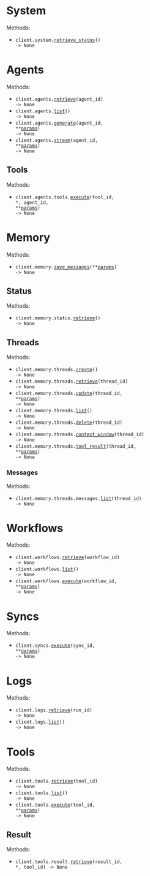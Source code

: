# System

Methods:

- <code title="get /api">client.system.<a href="./src/mastra_client_py/resources/system.py">retrieve_status</a>() -> None</code>

# Agents

Methods:

- <code title="get /api/agents/{agentId}">client.agents.<a href="./src/mastra_client_py/resources/agents/agents.py">retrieve</a>(agent_id) -> None</code>
- <code title="get /api/agents">client.agents.<a href="./src/mastra_client_py/resources/agents/agents.py">list</a>() -> None</code>
- <code title="post /api/agents/{agentId}/generate">client.agents.<a href="./src/mastra_client_py/resources/agents/agents.py">generate</a>(agent_id, \*\*<a href="src/mastra_client_py/types/agent_generate_params.py">params</a>) -> None</code>
- <code title="post /api/agents/{agentId}/stream">client.agents.<a href="./src/mastra_client_py/resources/agents/agents.py">stream</a>(agent_id, \*\*<a href="src/mastra_client_py/types/agent_stream_params.py">params</a>) -> None</code>

## Tools

Methods:

- <code title="post /api/agents/{agentId}/tools/{toolId}/execute">client.agents.tools.<a href="./src/mastra_client_py/resources/agents/tools.py">execute</a>(tool_id, \*, agent_id, \*\*<a href="src/mastra_client_py/types/agents/tool_execute_params.py">params</a>) -> None</code>

# Memory

Methods:

- <code title="post /api/memory/save-messages">client.memory.<a href="./src/mastra_client_py/resources/memory/memory.py">save_messages</a>(\*\*<a href="src/mastra_client_py/types/memory_save_messages_params.py">params</a>) -> None</code>

## Status

Methods:

- <code title="get /api/memory/status">client.memory.status.<a href="./src/mastra_client_py/resources/memory/status.py">retrieve</a>() -> None</code>

## Threads

Methods:

- <code title="post /api/memory/threads">client.memory.threads.<a href="./src/mastra_client_py/resources/memory/threads/threads.py">create</a>() -> None</code>
- <code title="get /api/memory/threads/{threadId}">client.memory.threads.<a href="./src/mastra_client_py/resources/memory/threads/threads.py">retrieve</a>(thread_id) -> None</code>
- <code title="patch /api/memory/threads/{threadId}">client.memory.threads.<a href="./src/mastra_client_py/resources/memory/threads/threads.py">update</a>(thread_id, \*\*<a href="src/mastra_client_py/types/memory/thread_update_params.py">params</a>) -> None</code>
- <code title="get /api/memory/threads">client.memory.threads.<a href="./src/mastra_client_py/resources/memory/threads/threads.py">list</a>() -> None</code>
- <code title="delete /api/memory/threads/{threadId}">client.memory.threads.<a href="./src/mastra_client_py/resources/memory/threads/threads.py">delete</a>(thread_id) -> None</code>
- <code title="get /api/memory/threads/{threadId}/context-window">client.memory.threads.<a href="./src/mastra_client_py/resources/memory/threads/threads.py">context_window</a>(thread_id) -> None</code>
- <code title="post /api/memory/threads/{threadId}/tool-result">client.memory.threads.<a href="./src/mastra_client_py/resources/memory/threads/threads.py">tool_result</a>(thread_id, \*\*<a href="src/mastra_client_py/types/memory/thread_tool_result_params.py">params</a>) -> None</code>

### Messages

Methods:

- <code title="get /api/memory/threads/{threadId}/messages">client.memory.threads.messages.<a href="./src/mastra_client_py/resources/memory/threads/messages.py">list</a>(thread_id) -> None</code>

# Workflows

Methods:

- <code title="get /api/workflows/{workflowId}">client.workflows.<a href="./src/mastra_client_py/resources/workflows.py">retrieve</a>(workflow_id) -> None</code>
- <code title="get /api/workflows">client.workflows.<a href="./src/mastra_client_py/resources/workflows.py">list</a>() -> None</code>
- <code title="post /api/workflows/{workflowId}/execute">client.workflows.<a href="./src/mastra_client_py/resources/workflows.py">execute</a>(workflow_id, \*\*<a href="src/mastra_client_py/types/workflow_execute_params.py">params</a>) -> None</code>

# Syncs

Methods:

- <code title="post /api/syncs/{syncId}/execute">client.syncs.<a href="./src/mastra_client_py/resources/syncs.py">execute</a>(sync_id, \*\*<a href="src/mastra_client_py/types/sync_execute_params.py">params</a>) -> None</code>

# Logs

Methods:

- <code title="get /api/logs/{runId}">client.logs.<a href="./src/mastra_client_py/resources/logs.py">retrieve</a>(run_id) -> None</code>
- <code title="get /api/logs">client.logs.<a href="./src/mastra_client_py/resources/logs.py">list</a>() -> None</code>

# Tools

Methods:

- <code title="get /api/tools/{toolId}">client.tools.<a href="./src/mastra_client_py/resources/tools/tools.py">retrieve</a>(tool_id) -> None</code>
- <code title="get /api/tools">client.tools.<a href="./src/mastra_client_py/resources/tools/tools.py">list</a>() -> None</code>
- <code title="post /api/tools/{toolId}/execute">client.tools.<a href="./src/mastra_client_py/resources/tools/tools.py">execute</a>(tool_id, \*\*<a href="src/mastra_client_py/types/tool_execute_params.py">params</a>) -> None</code>

## Result

Methods:

- <code title="get /api/tools/{toolId}/result/{resultId}">client.tools.result.<a href="./src/mastra_client_py/resources/tools/result.py">retrieve</a>(result_id, \*, tool_id) -> None</code>
